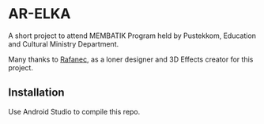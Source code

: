 # AR-ELKA

A short project to attend MEMBATIK Program held by Pustekkom, Education and Cultural Ministry Department.

Many thanks to [Rafanec](https://github.com/Rafanec), as a loner designer and 3D Effects creator for this project.

## Installation

Use Android Studio to compile this repo.
